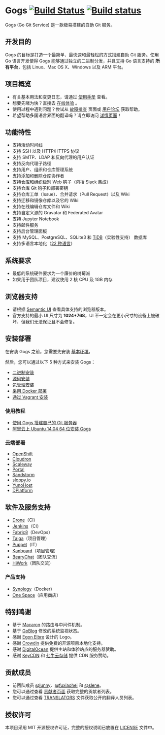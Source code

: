 Gogs [![Build Status](https://travis-ci.org/gogits/gogs.svg?branch=master)](https://travis-ci.org/gogits/gogs) [![Build status](https://ci.appveyor.com/api/projects/status/b9uu5ejl933e2wlt/branch/master?svg=true)](https://ci.appveyor.com/project/Unknwon/gogs/branch/master)
=====================

Gogs (Go Git Service) 是一款极易搭建的自助 Git 服务。

## 开发目的

Gogs 的目标是打造一个最简单、最快速和最轻松的方式搭建自助 Git 服务。使用 Go 语言开发使得 Gogs 能够通过独立的二进制分发，并且支持 Go 语言支持的 **所有平台**，包括 Linux、Mac OS X、Windows 以及 ARM 平台。

## 项目概览

- 有关基本用法和变更日志，请通过 [使用手册](https://gogs.io/docs/intro/) 查看。
- 想要先睹为快？直接去 [在线体验](https://try.gogs.io/gogs/gogs) 。
- 使用过程中遇到问题？尝试从 [故障排查](https://gogs.io/docs/intro/troubleshooting.html) 页面或 [用户论坛](https://discuss.gogs.io/) 获取帮助。
- 希望帮助多国语言界面的翻译吗？请立即访问 [详情页面](https://gogs.io/docs/features/i18n.html)！

## 功能特性

- 支持活动时间线
- 支持 SSH 以及 HTTP/HTTPS 协议
- 支持 SMTP、LDAP 和反向代理的用户认证
- 支持反向代理子路径
- 支持用户、组织和仓库管理系统
- 支持添加和删除仓库协作者
- 支持仓库和组织级别 Web 钩子（包括 Slack 集成）
- 支持仓库 Git 钩子和部署密钥
- 支持仓库工单（Issue）、合并请求（Pull Request）以及 Wiki
- 支持迁移和镜像仓库以及它的 Wiki
- 支持在线编辑仓库文件和 Wiki
- 支持自定义源的 Gravatar 和 Federated Avatar
- 支持 Jupyter Notebook
- 支持邮件服务
- 支持后台管理面板
- 支持 MySQL、PostgreSQL、SQLite3 和 [TiDB](https://github.com/pingcap/tidb)（实验性支持） 数据库
- 支持多语言本地化（[22 种语言]([more](https://crowdin.com/project/gogs))）

## 系统要求

- 最低的系统硬件要求为一个廉价的树莓派
- 如果用于团队项目，建议使用 2 核 CPU 及 1GB 内存

## 浏览器支持

- 请根据 [Semantic UI](https://github.com/Semantic-Org/Semantic-UI#browser-support) 查看具体支持的浏览器版本。
- 官方支持的最小 UI 尺寸为 **1024*768**，UI 不一定会在更小尺寸的设备上被破坏，但我们无法保证且不会修复。

## 安装部署

在安装 Gogs 之前，您需要先安装 [基本环境](https://gogs.io/docs/installation)。

然后，您可以通过以下 5 种方式来安装 Gogs：

- [二进制安装](https://gogs.io/docs/installation/install_from_binary.html)
- [源码安装](https://gogs.io/docs/installation/install_from_source.html)
- [包管理安装](https://gogs.io/docs/installation/install_from_packages.html)
- [采用 Docker 部署](https://github.com/gogits/gogs/tree/master/docker)
- [通过 Vagrant 安装](https://github.com/geerlingguy/ansible-vagrant-examples/tree/master/gogs)

### 使用教程

- [使用 Gogs 搭建自己的 Git 服务器](https://mynook.info/blog/post/host-your-own-git-server-using-gogs)
- [阿里云上 Ubuntu 14.04 64 位安装 Gogs](http://my.oschina.net/luyao/blog/375654)

### 云端部署

- [OpenShift](https://github.com/tkisme/gogs-openshift)
- [Cloudron](https://cloudron.io/appstore.html#io.gogs.cloudronapp)
- [Scaleway](https://www.scaleway.com/imagehub/gogs/)
- [Portal](https://portaldemo.xyz/cloud/)
- [Sandstorm](https://github.com/cem/gogs-sandstorm)
- [sloppy.io](https://github.com/sloppyio/quickstarters/tree/master/gogs)
- [YunoHost](https://github.com/mbugeia/gogs_ynh)
- [DPlatform](https://github.com/j8r/DPlatform)

## 软件及服务支持

- [Drone](https://github.com/drone/drone)（CI）
- [Jenkins](https://wiki.jenkins-ci.org/display/JENKINS/Gogs+Webhook+Plugin)（CI）
- [Fabric8](http://fabric8.io/)（DevOps）
- [Taiga](https://taiga.io/)（项目管理）
- [Puppet](https://forge.puppetlabs.com/Siteminds/gogs)（IT）
- [Kanboard](http://kanboard.net/plugin/gogs-webhook)（项目管理）
- [BearyChat](https://bearychat.com/)（团队交流）
- [HiWork](http://www.hiwork.cc/)（团队交流）

### 产品支持

- [Synology](https://www.synology.com)（Docker）
- [One Space](http://www.onespace.cc)（应用商店）

## 特别鸣谢

- 基于 [Macaron](https://github.com/go-macaron/macaron) 的路由与中间件机制。
- 基于 [GoBlog](https://github.com/fuxiaohei/goblog) 修改的系统监视状态。
- 感谢 [Egon Elbre](https://twitter.com/egonelbre) 设计的 Logo。
- 感谢 [Crowdin](https://crowdin.com/project/gogs) 提供免费的开源项目本地化支持。
- 感谢 [DigitalOcean](https://www.digitalocean.com) 提供主站和体验站点的服务器赞助。
- 感谢 [KeyCDN](https://www.keycdn.com/) 和 [七牛云存储](http://www.qiniu.com/) 提供 CDN 服务赞助。

## 贡献成员

- 前团队成员 [@lunny](https://github.com/lunny)、[@fuxiaohei](https://github.com/fuxiaohei) 和 [@slene](https://github.com/slene)。
- 您可以通过查看 [贡献者页面](https://github.com/gogits/gogs/graphs/contributors) 获取完整的贡献者列表。
- 您可以通过查看 [TRANSLATORS](conf/locale/TRANSLATORS) 文件获取公开的翻译人员列表。

## 授权许可

本项目采用 MIT 开源授权许可证，完整的授权说明已放置在 [LICENSE](https://github.com/gogits/gogs/blob/master/LICENSE) 文件中。

